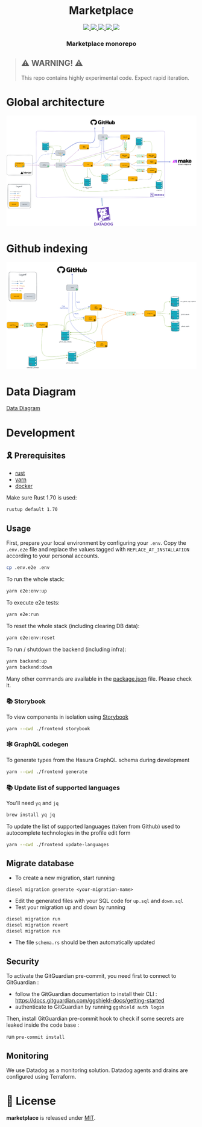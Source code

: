 <div align="center">
  <h1 align="center">Marketplace</h1>
  <p align="center">
    <a href="https://discord.gg/onlydust">
        <img src="https://img.shields.io/badge/Discord-6666FF?style=for-the-badge&logo=discord&logoColor=white">
    </a>
    <a href="https://twitter.com/intent/follow?screen_name=onlydust_xyz">
        <img src="https://img.shields.io/badge/Twitter-1DA1F2?style=for-the-badge&logo=twitter&logoColor=white">
    </a>
    <a href="https://contributions.onlydust.xyz/">
        <img src="https://img.shields.io/badge/Contribute-6A1B9A?style=for-the-badge&logo=notion&logoColor=white">
    </a>
    <a href="https://codecov.io/gh/onlydustxyz/marketplace" > 
        <img src="https://img.shields.io/codecov/c/gh/onlydustxyz/marketplace?style=for-the-badge&token=BCU5QG0IFJ"/>
    </a>
    <img src="https://github.com/onlydustxyz/marketplace/actions/workflows/install.yml/badge.svg" />
  </p>
  
  <h3 align="center">Marketplace monorepo</h3>

</h3>
</div>

> ## ⚠️ WARNING! ⚠️
>
> This repo contains highly experimental code.
> Expect rapid iteration.

# Global architecture

![Global architecture](doc/architecture.excalidraw.png)

# Github indexing

![Github indexing](doc/github_indexing.excalidraw.png)

# Data Diagram

[Data Diagram](./doc/data_diagram.md)

# Development

## 🎗️ Prerequisites

- [rust](https://www.rust-lang.org/tools/install)
- [yarn](https://classic.yarnpkg.com/lang/en/docs/install/#mac-stable)
- [docker](https://docs.docker.com/get-docker/)

Make sure Rust 1.70 is used:

```sh
rustup default 1.70
```

## Usage

First, prepare your local environment by configuring your `.env`. Copy the `.env.e2e` file and replace the values tagged with `REPLACE_AT_INSTALLATION` according to your personal accounts.

```sh
cp .env.e2e .env
```

To run the whole stack:

```sh
yarn e2e:env:up
```

To execute e2e tests:

```sh
yarn e2e:run
```

To reset the whole stack (including clearing DB data):

```sh
yarn e2e:env:reset
```

To run / shutdown the backend (including infra):

```sh
yarn backend:up
yarn backend:down
```

Many other commands are available in the [package.json](./package.json) file. Please check it.

### 📚 Storybook

To view components in isolation using [Storybook](https://storybook.js.org/)

```bash
yarn --cwd ./frontend storybook
```

### 🕸 GraphQL codegen

To generate types from the Hasura GraphQL schema during development

```bash
yarn --cwd ./frontend generate
```

### 📚 Update list of supported languages

You'll need `yq` and `jq`

```bash
brew install yq jq
```

To update the list of supported languages (taken from Github) used to autocomplete technologies
in the profile edit form

```bash
yarn --cwd ./frontend update-languages
```

## Migrate database

- To create a new migration, start running

```
diesel migration generate <your-migration-name>
```

- Edit the generated files with your SQL code for `up.sql` and `down.sql`
- Test your migration up and down by running

```
diesel migration run
diesel migration revert
diesel migration run
```

- The file `schema.rs` should be then automatically updated

## Security

To activate the GitGuardian pre-commit, you need first to connect to GitGuardian : 

* follow the GitGuardian documentation to install their CLI : https://docs.gitguardian.com/ggshield-docs/getting-started
* authenticate to GitGuardian by running `ggshield auth login`

Then, install GitGuardian pre-commit hook to check if some secrets are leaked inside the code base :

run `pre-commit install`

## Monitoring

We use Datadog as a monitoring solution.
Datadog agents and drains are configured using Terraform.

# 📄 License

**marketplace** is released under [MIT](LICENSE).
